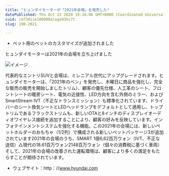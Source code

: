 ```yaml
---
title: "ヒュンダイモーターが「2021年会場」を発売した"
datePublished: Thu Oct 22 2020 19:34:06 GMT+0000 (Coordinated Universal Time)
cuid: cm73diie100090alego93hc7t
slug: 190-2021

---
```



- ペット用のペットのカスタマイズが追加されました

ヒュンダイモーターは2021年の会場を立ち上げました

![イメージ](https://cdn.hashnode.com/res/hashnode/image/upload/v1739453181453/5a8278db-c280-43d6-81a3-a0f3bf81cc06.jpeg)

代表的なエントリSUVと会場は、ミレニアル世代にアップグレードされます。ヒュンダイモーターは、「2021年のベン」を発売し、木曜日に商品を強化し、完全な販売の販売を開始しましたトリム）、顧客の優先仕様、人工革のシート、フロントシートの暖房シート、電気の近接性、LED方向を含む外側のミラー、およびSmartStream IVT（不正なトランスミッション）も標準化されています、ドライバーのシート換気シートとLEDヘッドランプをデフォルトとして適用し、トップトリムであるフラックストリムも、新しいOTAと8インチのディスプレイオーディオワイヤレス接続を追加することにより、顧客の好みを反映しています。インフォテインメントシステムを強化する機能。この2021年の会場には、新しいペットホルダーのおもちゃ（1/2列）で構成される新しいペットパッケージ3が追加されています2021年の会場のうち、SMART 1億6,62百万ウォン（IVT、不正な送信）△現代の18.61百万ウォン2148百万ウォン（個々の消費税に基づく車両）そして、2021年の会場の改善された運転環境は、顧客により多くの満足をもたらすことが期待されています。

- ウェブサイト：http：//www.hyundai.com